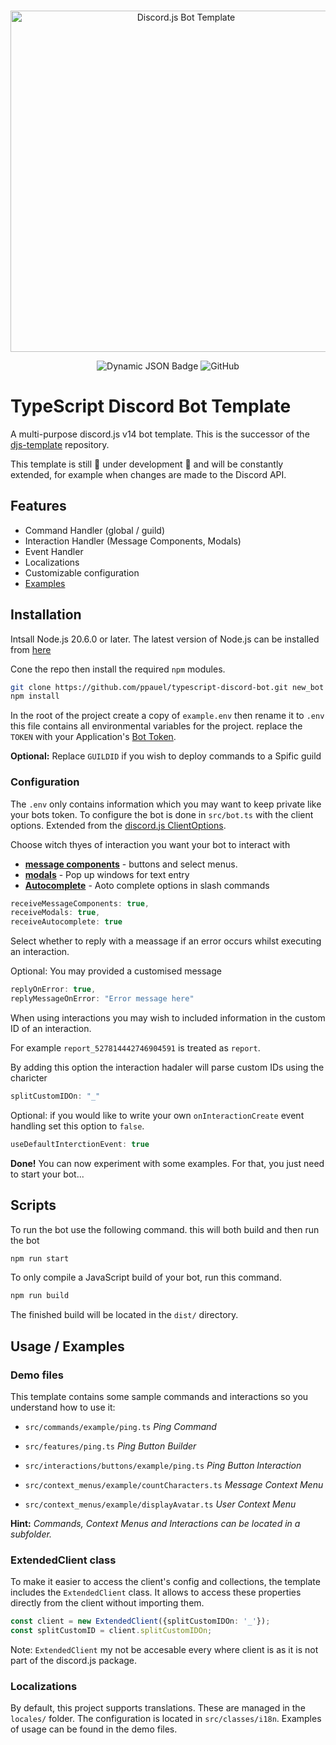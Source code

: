 <div align="center">
  <br />
  <p>
    <img src="https://i.imgur.com/LAV5caA.png" width="546" alt="Discord.js Bot Template" />
  </p>

![Dynamic JSON Badge](https://img.shields.io/badge/dynamic/json?url=https%3A%2F%2Fgithub.com%2Fppauel%2Ftypescript-discord-bot%2Fraw%2Fmain%2Fpackage.json&query=%24.dependencies%5B%22discord.js%22%5D&logo=discord&logoColor=ffffff&label=discord.js)
![GitHub](https://img.shields.io/github/license/ppauel/typescript-discord-bot)
  
</div>

# TypeScript Discord Bot Template

A multi-purpose discord.js v14 bot template.
This is the successor of the [djs-template](https://github.com/ppauel/djs-template) repository.

This template is still 🚧 under development 🚧 and will be constantly extended, for example when changes are made to the Discord API.

## Features

- Command Handler (global / guild)
- Interaction Handler (Message Components, Modals)
- Event Handler
- Localizations
- Customizable configuration
- [Examples](#demo-files)

## Installation

Intsall Node.js 20.6.0 or later. The latest version of Node.js can be installed from [here](https://nodejs.org/en/download/current)

Cone the repo then install the required `npm` modules.

```bash
git clone https://github.com/ppauel/typescript-discord-bot.git new_bot
npm install
```
In the root of the project create a copy of `example.env` then rename it to `.env` this file contains all environmental variables for the project. replace the `TOKEN` with your Application's [Bot Token](https://discord.com/developers/docs/quick-start/getting-started#configuring-your-bot).

**Optional:** Replace `GUILDID` if you wish to deploy commands to a Spific guild

### Configuration
The `.env` only contains information which you may want to keep private like your bots token.
To configure the bot is done in `src/bot.ts` with the client options. Extended from the [discord.js ClientOptions](https://old.discordjs.dev/#/docs/discord.js/14.14.1/typedef/ClientOptions).

Choose witch thyes of interaction you want your bot to interact with
- **[message components](https://discord.com/developers/docs/interactions/overview#message-components)** - buttons and select menus.
- **[modals](https://discord.com/developers/docs/interactions/overview#message-components)** -  Pop up windows for text entry
- **[Autocomplete](https://discord.com/developers/docs/interactions/application-commands#autocomplete)** - Aoto complete options in slash commands
```typescript
receiveMessageComponents: true,
receiveModals: true,
receiveAutocomplete: true
```

Select whether to reply with a meassage if an error occurs whilst executing an interaction. 

Optional: You may provided a customised message
```typescript
replyOnError: true,
replyMessageOnError: "Error message here"
```

When using interactions you may wish to included information in the custom ID of an interaction.

For example `report_527814442746904591` is treated as `report`.

By adding this option the interaction hadaler will parse custom IDs using the charicter
```typescript
splitCustomIDOn: "_"
```

Optional: if you would like to write your own `onInteractionCreate` event handling set this option to `false`.
```typescript
useDefaultInterctionEvent: true
```

**Done!** You can now experiment with some examples. For that, you just need to start your bot...

## Scripts

To run the bot use the following command. this will both build and then run the bot
```bash
npm run start
```

To only compile a JavaScript build of your bot, run this command.
```bash
npm run build
```

The finished build will be located in the `dist/` directory.

## Usage / Examples

### Demo files

This template contains some sample commands and interactions so you understand how to use it:

- `src/commands/example/ping.ts` *Ping Command*
- `src/features/ping.ts` *Ping Button Builder*
- `src/interactions/buttons/example/ping.ts` *Ping Button Interaction*

- `src/context_menus/example/countCharacters.ts` *Message Context Menu*

- `src/context_menus/example/displayAvatar.ts` *User Context Menu*

**Hint:** *Commands, Context Menus and Interactions can be located in a subfolder.*

### ExtendedClient class

To make it easier to access the client's config and collections, the template includes the `ExtendedClient` class. It allows to access these properties directly from the client without importing them.

```typescript
const client = new ExtendedClient({splitCustomIDOn: '_'});
const splitCustomID = client.splitCustomIDOn;
```
Note: `ExtendedClient` my not be accesable every where client is as it is not part of the discord.js package.
### Localizations

By default, this project supports translations. These are managed in the `locales/` folder. The configuration is located in `src/classes/i18n`. Examples of usage can be found in the demo files.
